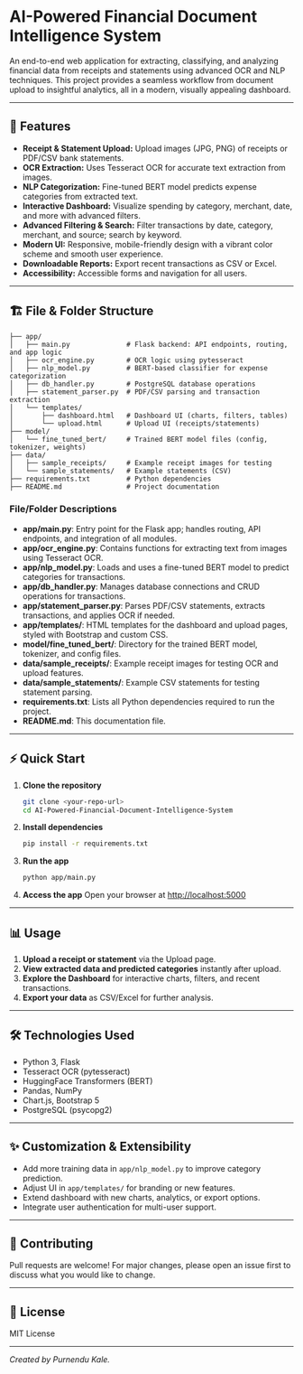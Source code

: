 
# AI-Powered Financial Document Intelligence System

An end-to-end web application for extracting, classifying, and analyzing financial data from receipts and statements using advanced OCR and NLP techniques. This project provides a seamless workflow from document upload to insightful analytics, all in a modern, visually appealing dashboard.

---

## 🚀 Features

- **Receipt & Statement Upload:** Upload images (JPG, PNG) of receipts or PDF/CSV bank statements.
- **OCR Extraction:** Uses Tesseract OCR for accurate text extraction from images.
- **NLP Categorization:** Fine-tuned BERT model predicts expense categories from extracted text.
- **Interactive Dashboard:** Visualize spending by category, merchant, date, and more with advanced filters.
- **Advanced Filtering & Search:** Filter transactions by date, category, merchant, and source; search by keyword.
- **Modern UI:** Responsive, mobile-friendly design with a vibrant color scheme and smooth user experience.
- **Downloadable Reports:** Export recent transactions as CSV or Excel.
- **Accessibility:** Accessible forms and navigation for all users.

---

## 🏗️ File & Folder Structure

```
├── app/
│   ├── main.py              # Flask backend: API endpoints, routing, and app logic
│   ├── ocr_engine.py        # OCR logic using pytesseract
│   ├── nlp_model.py         # BERT-based classifier for expense categorization
│   ├── db_handler.py        # PostgreSQL database operations
│   ├── statement_parser.py  # PDF/CSV parsing and transaction extraction
│   └── templates/
│       ├── dashboard.html   # Dashboard UI (charts, filters, tables)
│       └── upload.html      # Upload UI (receipts/statements)
├── model/
│   └── fine_tuned_bert/     # Trained BERT model files (config, tokenizer, weights)
├── data/
│   ├── sample_receipts/     # Example receipt images for testing
│   └── sample_statements/   # Example statements (CSV)
├── requirements.txt         # Python dependencies
├── README.md                # Project documentation
```

### File/Folder Descriptions

- **app/main.py**: Entry point for the Flask app; handles routing, API endpoints, and integration of all modules.
- **app/ocr_engine.py**: Contains functions for extracting text from images using Tesseract OCR.
- **app/nlp_model.py**: Loads and uses a fine-tuned BERT model to predict categories for transactions.
- **app/db_handler.py**: Manages database connections and CRUD operations for transactions.
- **app/statement_parser.py**: Parses PDF/CSV statements, extracts transactions, and applies OCR if needed.
- **app/templates/**: HTML templates for the dashboard and upload pages, styled with Bootstrap and custom CSS.
- **model/fine_tuned_bert/**: Directory for the trained BERT model, tokenizer, and config files.
- **data/sample_receipts/**: Example receipt images for testing OCR and upload features.
- **data/sample_statements/**: Example CSV statements for testing statement parsing.
- **requirements.txt**: Lists all Python dependencies required to run the project.
- **README.md**: This documentation file.

---

## ⚡ Quick Start

1. **Clone the repository**
   ```bash
   git clone <your-repo-url>
   cd AI-Powered-Financial-Document-Intelligence-System
   ```
2. **Install dependencies**
   ```bash
   pip install -r requirements.txt
   ```
3. **Run the app**
   ```bash
   python app/main.py
   ```
4. **Access the app**
   Open your browser at [http://localhost:5000](http://localhost:5000)

---

## 📊 Usage

1. **Upload a receipt or statement** via the Upload page.
2. **View extracted data and predicted categories** instantly after upload.
3. **Explore the Dashboard** for interactive charts, filters, and recent transactions.
4. **Export your data** as CSV/Excel for further analysis.

---

## 🛠️ Technologies Used

- Python 3, Flask
- Tesseract OCR (pytesseract)
- HuggingFace Transformers (BERT)
- Pandas, NumPy
- Chart.js, Bootstrap 5
- PostgreSQL (psycopg2)

---

## ✨ Customization & Extensibility

- Add more training data in `app/nlp_model.py` to improve category prediction.
- Adjust UI in `app/templates/` for branding or new features.
- Extend dashboard with new charts, analytics, or export options.
- Integrate user authentication for multi-user support.

---

## 🤝 Contributing

Pull requests are welcome! For major changes, please open an issue first to discuss what you would like to change.

---

## 📄 License

MIT License

---

*Created by Purnendu Kale.*
